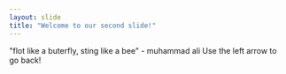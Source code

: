 ```yaml
---
layout: slide
title: "Welcome to our second slide!"
---
```

"flot like a buterfly, sting like a bee" - muhammad ali
Use the left arrow to go back!
